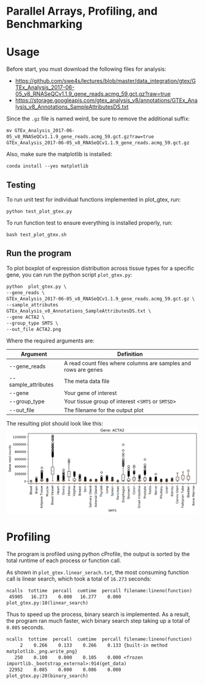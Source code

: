 # Parallel Arrays, Profiling, and Benchmarking

# Usage
Before start, you must download the following files for analysis:
- https://github.com/swe4s/lectures/blob/master/data_integration/gtex/GTEx_Analysis_2017-06-05_v8_RNASeQCv1.1.9_gene_reads.acmg_59.gct.gz?raw=true
- https://storage.googleapis.com/gtex_analysis_v8/annotations/GTEx_Analysis_v8_Annotations_SampleAttributesDS.txt

Since the `.gz` file is named weird, be sure to remove the additional suffix:
```
mv GTEx_Analysis_2017-06-05_v8_RNASeQCv1.1.9_gene_reads.acmg_59.gct.gz?raw=true GTEx_Analysis_2017-06-05_v8_RNASeQCv1.1.9_gene_reads.acmg_59.gct.gz
```
Also, make sure the matplotlib is installed:
```
conda install --yes matplotlib
```
## Testing
To run unit test for individual functions implemented in plot_gtex, run:
```
python test_plot_gtex.py
```
To run function test to ensure everything is installed properly, run:
```
bash test_plot_gtex.sh
```

## Run the program
To plot boxplot of expression distribution across tissue types for a specific gene, you can run the python script `plot_gtex.py`:

```
python  plot_gtex.py \
--gene_reads \
GTEx_Analysis_2017-06-05_v8_RNASeQCv1.1.9_gene_reads.acmg_59.gct.gz \
--sample_attributes GTEx_Analysis_v8_Annotations_SampleAttributesDS.txt \
--gene ACTA2 \
--group_type SMTS \
--out_file ACTA2.png
```

Where the required arguments are:

| Argument   | Definition   |
| --- | ---|
| --gene_reads | A read count files where columns are samples and rows are genes |
| --sample_attributes | The meta data file |
| --gene | Your gene of interest |
| --group_type | Your tissue group of interest <`SMTS` or `SMTSD`> |
| --out_file | The filename for the output plot |

The resulting plot should look like this:
![alt text](https://github.com/cu-swe4s-fall-2019/parallel-arrays-profiling-and-benchmarking-qyang13/blob/documentation/ACTA2.png "example plot")


# Profiling
The program is profiled using python cProfile, the output is sorted by the total runtime of each process or function call.

As shown in `plot_gtex.linear_serach.txt`, the most consuming function call is linear search, which took a total of `16.273` seconds:
```
ncalls  tottime  percall  cumtime  percall filename:lineno(function)
 45905   16.273    0.000   16.277    0.000 plot_gtex.py:10(linear_search)
```
Thus to speed up the process, binary search is implemented. As a result, the program ran much faster, wich binary search step taking up a total of `0.085` seconds.
```
ncalls  tottime  percall  cumtime  percall filename:lineno(function)
     2    0.266    0.133    0.266    0.133 {built-in method matplotlib._png.write_png}
   250    0.100    0.000    0.105    0.000 <frozen importlib._bootstrap_external>:914(get_data)
 22952    0.085    0.000    0.086    0.000 plot_gtex.py:20(binary_search)
```
